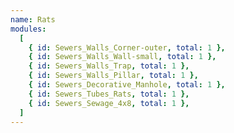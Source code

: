 ```yaml
---
name: Rats
modules:
  [
    { id: Sewers_Walls_Corner-outer, total: 1 },
    { id: Sewers_Walls_Wall-small, total: 1 },
    { id: Sewers_Walls_Trap, total: 1 },
    { id: Sewers_Walls_Pillar, total: 1 },
    { id: Sewers_Decorative_Manhole, total: 1 },
    { id: Sewers_Tubes_Rats, total: 1 },
    { id: Sewers_Sewage_4x8, total: 1 },
  ]
---
```

